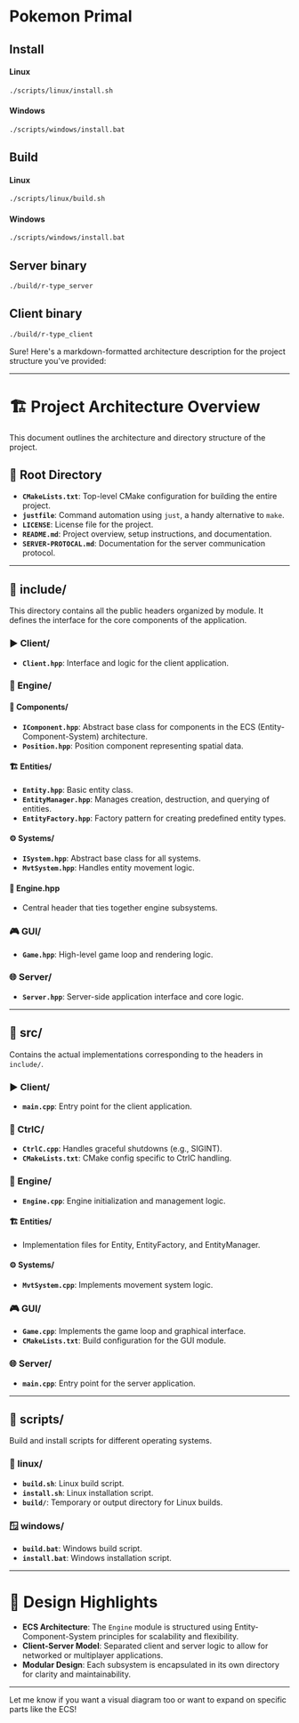 # Pokemon Primal

## Install

#### Linux
```bash
./scripts/linux/install.sh
```

#### Windows
```bash
./scripts/windows/install.bat
```

## Build

#### Linux
```bash
./scripts/linux/build.sh
```

#### Windows
```bash
./scripts/windows/install.bat
```

## Server binary
```bash
./build/r-type_server
```

## Client binary
```bash
./build/r-type_client
```


Sure! Here's a markdown-formatted architecture description for the project structure you've provided:

---

# 🏗️ Project Architecture Overview

This document outlines the architecture and directory structure of the project.

## 📁 Root Directory

- **`CMakeLists.txt`**: Top-level CMake configuration for building the entire project.
- **`justfile`**: Command automation using `just`, a handy alternative to `make`.
- **`LICENSE`**: License file for the project.
- **`README.md`**: Project overview, setup instructions, and documentation.
- **`SERVER-PROTOCAL.md`**: Documentation for the server communication protocol.

---

## 📁 include/

This directory contains all the public headers organized by module. It defines the interface for the core components of the application.

### ▶️ Client/
- **`Client.hpp`**: Interface and logic for the client application.

### 🧠 Engine/

#### 🔌 Components/
- **`IComponent.hpp`**: Abstract base class for components in the ECS (Entity-Component-System) architecture.
- **`Position.hpp`**: Position component representing spatial data.

#### 🏗️ Entities/
- **`Entity.hpp`**: Basic entity class.
- **`EntityManager.hpp`**: Manages creation, destruction, and querying of entities.
- **`EntityFactory.hpp`**: Factory pattern for creating predefined entity types.

#### ⚙️ Systems/
- **`ISystem.hpp`**: Abstract base class for all systems.
- **`MvtSystem.hpp`**: Handles entity movement logic.

#### 🧠 Engine.hpp
- Central header that ties together engine subsystems.

### 🎮 GUI/
- **`Game.hpp`**: High-level game loop and rendering logic.

### 🌐 Server/
- **`Server.hpp`**: Server-side application interface and core logic.

---

## 📁 src/

Contains the actual implementations corresponding to the headers in `include/`.

### ▶️ Client/
- **`main.cpp`**: Entry point for the client application.

### 🧼 CtrlC/
- **`CtrlC.cpp`**: Handles graceful shutdowns (e.g., SIGINT).
- **`CMakeLists.txt`**: CMake config specific to CtrlC handling.

### 🧠 Engine/
- **`Engine.cpp`**: Engine initialization and management logic.

#### 🏗️ Entities/
- Implementation files for Entity, EntityFactory, and EntityManager.

#### ⚙️ Systems/
- **`MvtSystem.cpp`**: Implements movement system logic.

### 🎮 GUI/
- **`Game.cpp`**: Implements the game loop and graphical interface.
- **`CMakeLists.txt`**: Build configuration for the GUI module.

### 🌐 Server/
- **`main.cpp`**: Entry point for the server application.

---

## 📁 scripts/

Build and install scripts for different operating systems.

### 🐧 linux/
- **`build.sh`**: Linux build script.
- **`install.sh`**: Linux installation script.
- **`build/`**: Temporary or output directory for Linux builds.

### 🪟 windows/
- **`build.bat`**: Windows build script.
- **`install.bat`**: Windows installation script.

---

# 🧩 Design Highlights

- **ECS Architecture**: The `Engine` module is structured using Entity-Component-System principles for scalability and flexibility.
- **Client-Server Model**: Separated client and server logic to allow for networked or multiplayer applications.
- **Modular Design**: Each subsystem is encapsulated in its own directory for clarity and maintainability.

---

Let me know if you want a visual diagram too or want to expand on specific parts like the ECS!